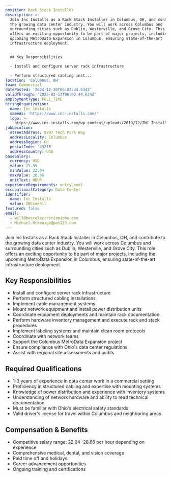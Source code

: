 ```yaml
---
position: Rack Stack Installer
description: >-
  Join Inc Installs as a Rack Stack Installer in Columbus, OH, and contribute to
  the growing data center industry. You will work across Columbus and
  surrounding cities such as Dublin, Westerville, and Grove City. This role
  offers an exciting opportunity to be part of major projects, including the
  upcoming MetroData Expansion in Columbus, ensuring state-of-the-art
  infrastructure deployment.


  ## Key Responsibilities

  - Install and configure server rack infrastructure

  - Perform structured cabling inst...
location: 'Columbus, OH'
team: Commercial
datePosted: '2024-12-30T06:03:44.634Z'
validThrough: '2025-02-13T06:03:44.634Z'
employmentType: FULL_TIME
hiringOrganization:
  name: Inc Installs
  sameAs: 'https://www.inc-installs.com/'
  logo: >-
    https://www.inc-installs.com/wp-content/uploads/2019/12/INC-Installs-Web-Logo.png
jobLocation:
  streetAddress: 9897 Tech Park Way
  addressLocality: Columbus
  addressRegion: OH
  postalCode: '43215'
  addressCountry: USA
baseSalary:
  currency: USD
  value: 25.35
  minValue: 22.04
  maxValue: 28.66
  unitText: HOUR
experienceRequirements: entryLevel
occupationalCategory: Data Center
identifier:
  name: Inc Installs
  value: INCcmeh1l
featured: false
email:
  - will@bestelectricianjobs.com
  - Michael.Mckeaige@pes123.com
---
```




Join Inc Installs as a Rack Stack Installer in Columbus, OH, and contribute to the growing data center industry. You will work across Columbus and surrounding cities such as Dublin, Westerville, and Grove City. This role offers an exciting opportunity to be part of major projects, including the upcoming MetroData Expansion in Columbus, ensuring state-of-the-art infrastructure deployment.

## Key Responsibilities
- Install and configure server rack infrastructure
- Perform structured cabling installations
- Implement cable management systems
- Mount network equipment and install power distribution units
- Coordinate equipment deployments and maintain rack documentation
- Perform hardware inventory management and execute rack and stack procedures
- Implement labeling systems and maintain clean room protocols
- Coordinate with network teams
- Support the Columbus MetroData Expansion project
- Ensure compliance with Ohio's data center regulations
- Assist with regional site assessments and audits

## Required Qualifications 
- 1-3 years of experience in data center work in a commercial setting
- Proficiency in structured cabling and expertise with mounting systems
- Knowledge of power distribution and experience with inventory systems
- Understanding of network hardware and ability to read technical documentation
- Must be familiar with Ohio's electrical safety standards
- Valid driver's license for travel within Columbus and neighboring areas

## Compensation & Benefits
- Competitive salary range: $22.04-$28.66 per hour depending on experience
- Comprehensive medical, dental, and vision coverage
- Paid time off and holidays
- Career advancement opportunities
- Ongoing training and certifications

